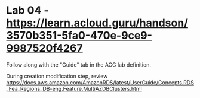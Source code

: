 # Lab 04 - https://learn.acloud.guru/handson/3570b351-5fa0-470e-9ce9-9987520f4267

Follow along with the "Guide" tab in the ACG lab definition.

During creation modification step, review https://docs.aws.amazon.com/AmazonRDS/latest/UserGuide/Concepts.RDS_Fea_Regions_DB-eng.Feature.MultiAZDBClusters.html
